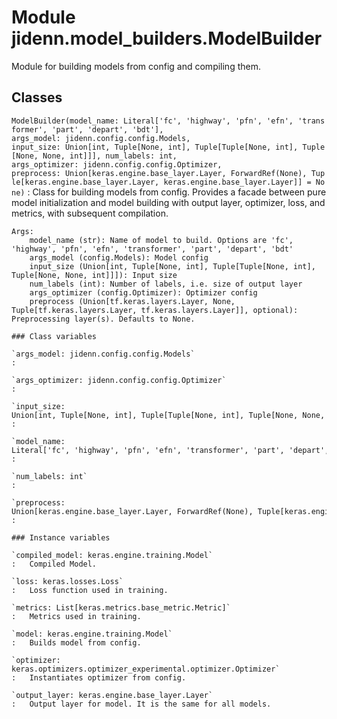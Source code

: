 Module jidenn.model_builders.ModelBuilder
=========================================
Module for building models from config and compiling them.

Classes
-------

`ModelBuilder(model_name: Literal['fc', 'highway', 'pfn', 'efn', 'transformer', 'part', 'depart', 'bdt'], args_model: jidenn.config.config.Models, input_size: Union[int, Tuple[None, int], Tuple[Tuple[None, int], Tuple[None, None, int]]], num_labels: int, args_optimizer: jidenn.config.config.Optimizer, preprocess: Union[keras.engine.base_layer.Layer, ForwardRef(None), Tuple[keras.engine.base_layer.Layer, keras.engine.base_layer.Layer]] = None)`
:   Class for building models from config.
    Provides a facade between pure model initialization and model building with output layer, optimizer, loss, and metrics, with subsequent compilation.
    
    Args:
        model_name (str): Name of model to build. Options are 'fc', 'highway', 'pfn', 'efn', 'transformer', 'part', 'depart', 'bdt'
        args_model (config.Models): Model config
        input_size (Union[int, Tuple[None, int], Tuple[Tuple[None, int], Tuple[None, None, int]]]): Input size
        num_labels (int): Number of labels, i.e. size of output layer
        args_optimizer (config.Optimizer): Optimizer config
        preprocess (Union[tf.keras.layers.Layer, None, Tuple[tf.keras.layers.Layer, tf.keras.layers.Layer]], optional): Preprocessing layer(s). Defaults to None.

    ### Class variables

    `args_model: jidenn.config.config.Models`
    :

    `args_optimizer: jidenn.config.config.Optimizer`
    :

    `input_size: Union[int, Tuple[None, int], Tuple[Tuple[None, int], Tuple[None, None, int]]]`
    :

    `model_name: Literal['fc', 'highway', 'pfn', 'efn', 'transformer', 'part', 'depart', 'bdt']`
    :

    `num_labels: int`
    :

    `preprocess: Union[keras.engine.base_layer.Layer, ForwardRef(None), Tuple[keras.engine.base_layer.Layer, keras.engine.base_layer.Layer]]`
    :

    ### Instance variables

    `compiled_model: keras.engine.training.Model`
    :   Compiled Model.

    `loss: keras.losses.Loss`
    :   Loss function used in training.

    `metrics: List[keras.metrics.base_metric.Metric]`
    :   Metrics used in training.

    `model: keras.engine.training.Model`
    :   Builds model from config.

    `optimizer: keras.optimizers.optimizer_experimental.optimizer.Optimizer`
    :   Instantiates optimizer from config.

    `output_layer: keras.engine.base_layer.Layer`
    :   Output layer for model. It is the same for all models.